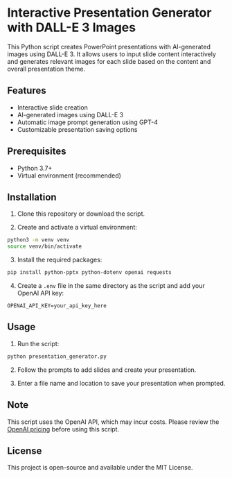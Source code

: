 # Interactive Presentation Generator with DALL-E 3 Images

This Python script creates PowerPoint presentations with AI-generated images using DALL-E 3. It allows users to input slide content interactively and generates relevant images for each slide based on the content and overall presentation theme.

## Features

- Interactive slide creation
- AI-generated images using DALL-E 3
- Automatic image prompt generation using GPT-4
- Customizable presentation saving options

## Prerequisites

- Python 3.7+
- Virtual environment (recommended)

## Installation

1. Clone this repository or download the script.

2. Create and activate a virtual environment:

```bash
python3 -m venv venv
source venv/bin/activate
```

3. Install the required packages:

```bash
pip install python-pptx python-dotenv openai requests
```

4. Create a `.env` file in the same directory as the script and add your OpenAI API key:

```
OPENAI_API_KEY=your_api_key_here
```

## Usage

1. Run the script:

```bash
python presentation_generator.py
```

2. Follow the prompts to add slides and create your presentation.

3. Enter a file name and location to save your presentation when prompted.

## Note

This script uses the OpenAI API, which may incur costs. Please review the [OpenAI pricing](https://openai.com/pricing) before using this script.

## License

This project is open-source and available under the MIT License.
